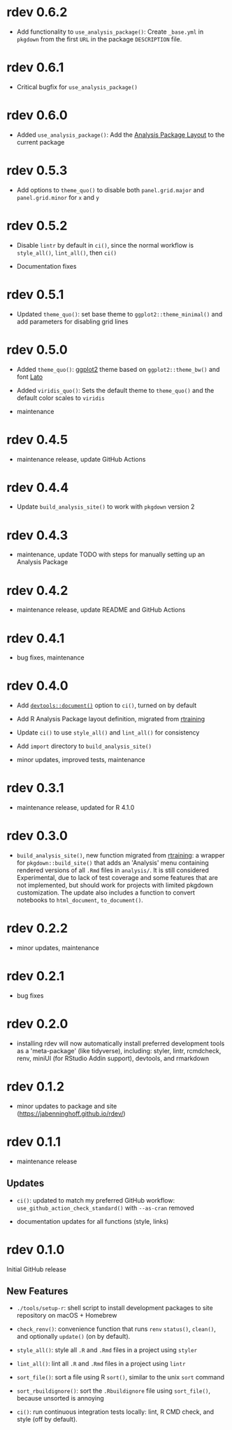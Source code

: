 # rdev 0.6.2

* Add functionality to `use_analysis_package()`: Create `_base.yml` in `pkgdown` from the first `URL` in the package `DESCRIPTION` file.

# rdev 0.6.1

* Critical bugfix for `use_analysis_package()`

# rdev 0.6.0

* Added `use_analysis_package()`: Add the [Analysis Package Layout](https://jabenninghoff.github.io/rdev/articles/analysis-package-layout.html) to the current package

# rdev 0.5.3

* Add options to `theme_quo()` to disable both `panel.grid.major` and `panel.grid.minor` for `x` and `y`

# rdev 0.5.2

* Disable `lintr` by default in `ci()`, since the normal workflow is `style_all()`, `lint_all()`, then `ci()`

* Documentation fixes

# rdev 0.5.1

* Updated `theme_quo()`: set base theme to `ggplot2::theme_minimal()` and add parameters for disabling grid lines

# rdev 0.5.0

* Added `theme_quo()`: [ggplot2](https://ggplot2.tidyverse.org) theme based on `ggplot2::theme_bw()` and font [Lato](https://www.latofonts.com)

* Added `viridis_quo()`: Sets the default theme to `theme_quo()` and the default color scales to `viridis`

* maintenance

# rdev 0.4.5

* maintenance release, update GitHub Actions

# rdev 0.4.4

* Update `build_analysis_site()` to work with `pkgdown` version 2

# rdev 0.4.3

* maintenance, update TODO with steps for manually setting up an Analysis Package

# rdev 0.4.2

* maintenance release, update README and GitHub Actions

# rdev 0.4.1

* bug fixes, maintenance

# rdev 0.4.0

* Add [`devtools::document()`](https://devtools.r-lib.org/reference/document.html) option to `ci()`, turned on by default

* Add R Analysis Package layout definition, migrated from [rtraining](https://jabenninghoff.github.io/rtraining/)

* Update `ci()` to use `style_all()` and `lint_all()` for consistency

* Add `import` directory to `build_analysis_site()`

* minor updates, improved tests, maintenance

# rdev 0.3.1

* maintenance release, updated for R 4.1.0

# rdev 0.3.0

* `build_analysis_site()`, new function migrated from [rtraining](https://jabenninghoff.github.io/rtraining/): a wrapper for `pkgdown::build_site()` that adds an 'Analysis' menu containing rendered versions of all `.Rmd` files in `analysis/`. It is still considered Experimental, due to lack of test coverage and some features that are not implemented, but should work for projects with limited pkgdown customization. The update also includes a function to convert notebooks to `html_document`, `to_document()`.

# rdev 0.2.2

* minor updates, maintenance

# rdev 0.2.1

* bug fixes

# rdev 0.2.0

* installing rdev will now automatically install preferred development tools as a 'meta-package' (like tidyverse), including: styler, lintr, rcmdcheck, renv, miniUI (for RStudio Addin support), devtools, and rmarkdown

# rdev 0.1.2

* minor updates to package and site (https://jabenninghoff.github.io/rdev/)

# rdev 0.1.1

* maintenance release

## Updates

* `ci()`: updated to match my preferred GitHub workflow: `use_github_action_check_standard()` with `--as-cran` removed

* documentation updates for all functions (style, links)

# rdev 0.1.0

Initial GitHub release

## New Features

* `./tools/setup-r`: shell script to install development packages to site repository on macOS + Homebrew

* `check_renv()`: convenience function that runs `renv` `status()`, `clean()`, and optionally `update()` (on by default).

* `style_all()`: style all `.R` and `.Rmd` files in a project using `styler`

* `lint_all()`: lint all `.R` and `.Rmd` files in a project using `lintr`

* `sort_file()`: sort a file using R `sort()`, similar to the unix `sort` command

* `sort_rbuildignore()`: sort the `.Rbuildignore` file using `sort_file()`, because unsorted is annoying

* `ci()`: run continuous integration tests locally: lint, R CMD check, and style (off by default).
